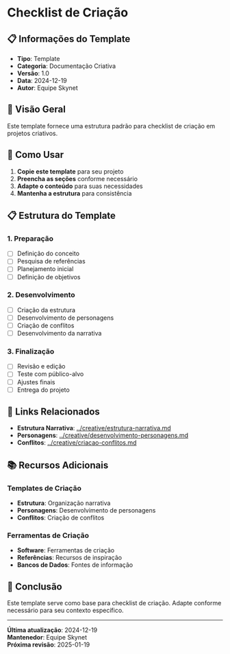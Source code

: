 # Checklist de Criação

## 📋 **Informações do Template**
- **Tipo**: Template
- **Categoria**: Documentação Criativa
- **Versão**: 1.0
- **Data**: 2024-12-19
- **Autor**: Equipe Skynet

## 🎯 **Visão Geral**

Este template fornece uma estrutura padrão para checklist de criação em projetos criativos.

## 📝 **Como Usar**

1. **Copie este template** para seu projeto
2. **Preencha as seções** conforme necessário
3. **Adapte o conteúdo** para suas necessidades
4. **Mantenha a estrutura** para consistência

## 📋 **Estrutura do Template**

### **1. Preparação**
- [ ] Definição do conceito
- [ ] Pesquisa de referências
- [ ] Planejamento inicial
- [ ] Definição de objetivos

### **2. Desenvolvimento**
- [ ] Criação da estrutura
- [ ] Desenvolvimento de personagens
- [ ] Criação de conflitos
- [ ] Desenvolvimento da narrativa

### **3. Finalização**
- [ ] Revisão e edição
- [ ] Teste com público-alvo
- [ ] Ajustes finais
- [ ] Entrega do projeto

## 🔗 **Links Relacionados**

- **Estrutura Narrativa**: [../creative/estrutura-narrativa.md](../creative/estrutura-narrativa.md)
- **Personagens**: [../creative/desenvolvimento-personagens.md](../creative/desenvolvimento-personagens.md)
- **Conflitos**: [../creative/criacao-conflitos.md](../creative/criacao-conflitos.md)

## 📚 **Recursos Adicionais**

### **Templates de Criação**
- **Estrutura**: Organização narrativa
- **Personagens**: Desenvolvimento de personagens
- **Conflitos**: Criação de conflitos

### **Ferramentas de Criação**
- **Software**: Ferramentas de criação
- **Referências**: Recursos de inspiração
- **Bancos de Dados**: Fontes de informação

## 🎯 **Conclusão**

Este template serve como base para checklist de criação. Adapte conforme necessário para seu contexto específico.

---

**Última atualização**: 2024-12-19  
**Mantenedor**: Equipe Skynet  
**Próxima revisão**: 2025-01-19
